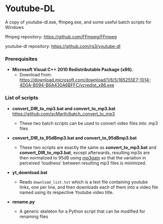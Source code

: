 # Youtube-DL
A copy of youtube-dl.exe, ffmpeg.exe, and some useful batch scripts for Windows

ffmpeg repository: https://github.com/FFmpeg/FFmpeg

youtube-dl repository: https://github.com/rg3/youtube-dl

### Prerequisites

- **Microsoft Visual C++ 2010 Redistributable Package (x86).**
  - Download from: https://download.microsoft.com/download/1/6/5/165255E7-1014-4D0A-B094-B6A430A6BFFC/vcredist_x86.exe

### List of scripts

- **convert_DIR_to_mp3.bat and convert_to_mp3.bat** https://github.com/scMarth/batch_convert_to_mp3
  - These two batch scripts can be used to convert video files into .mp3 files
  
- **convert_DIR_to_95dBmp3.bat and convert_to_95dBmp3.bat**
  - These two scripts are exactly the same as **convert_to_mp3.bat** and **convert_DIR_to_mp3.bat**, except afterwards, resulting mp3s are then normalized to 95dB using [mp3gain](http://mp3gain.sourceforge.net/) so that the variation in perceived 'loudness' between resulting mp3 files is minimized.
  
- **yt_download.bat**
  - Reads `download_list.txt` which is a text file containing youtube links, one per line, and then downloads each of them into a video file named using its respective Youtube video title.

- **rename.py**
  - A generic skeleton for a Python script that can be modified for renaming files
